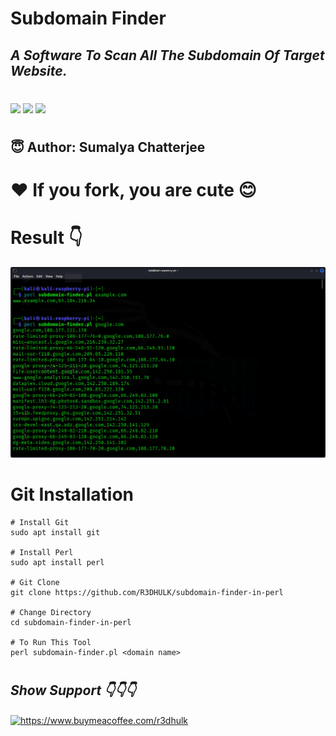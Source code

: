 <h1><b>Subdomain Finder</b></h1>
<h2><i>A Software To Scan All The Subdomain Of Target Website.</h1></i>

#
<img src="https://img.shields.io/badge/Perl-lightpink"> <img src="https://img.shields.io/badge/Licence-MIT-yellowgreen"> <img src="https://img.shields.io/badge/Download-Now-green"></a>

#
<h2><b> 😇 Author: Sumalya Chatterjee </b></h2>

#
<h1><b>❤️ If you fork, you are cute 😊</b></h1>

#

<h1><b>Result 👇</b></h1>

![Subdomain Scan](subdomain-scan-perl.png)

#

<h1><b>Git Installation </h1></b>

```
# Install Git
sudo apt install git

# Install Perl
sudo apt install perl

# Git Clone
git clone https://github.com/R3DHULK/subdomain-finder-in-perl

# Change Directory
cd subdomain-finder-in-perl

# To Run This Tool
perl subdomain-finder.pl <domain name>

```

#
<h2><b><i> Show Support 👇👇👇</b></i> </h2>
<a href="https://www.buymeacoffee.com/r3dhulk"> <img align="center" src="https://cdn.buymeacoffee.com/buttons/v2/default-yellow.png" height="50" width="210" alt="https://www.buymeacoffee.com/r3dhulk" /></a><br><br>
